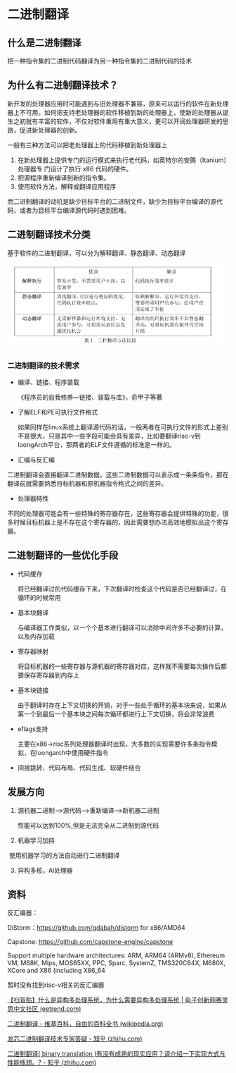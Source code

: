 # 二进制翻译

## 什么是二进制翻译

把一种指令集的二进制代码翻译为另一种指令集的二进制代码的技术

## 为什么有二进制翻译技术？

新开发的处理器应用时可能遇到与旧处理器不兼容，原来可以运行的软件在新处理器上不可用。如何把支持老处理器的软件移植到新的处理器上，使新的处理器从诞生之初就有丰富的软件，不仅对软件重用有重大意义，更可以开阔处理器研发的思路，促进新处理器的创新。

一般有三种方法可以把老处理器上的代码移植到新处理器上

1. 在新处理器上提供专门的运行模式来执行老代码，如英特尔的安腾（Itanium）处理器专
   门设计了执行 x86 代码的硬件。
2. 把源程序重新编译到新的指令集。
3. 使用软件方法，解释或翻译应用程序

而二进制翻译的动机是缺少目标平台的二进制文件，缺少为目标平台编译的源代码，或者为目标平台编译源代码时遇到困难。

## 二进制翻译技术分类

基于软件的二进制翻译，可以分为解释翻译、静态翻译、动态翻译

 ![image-20221020201801846](assert/image-20221020201801846.png)

### 二进制翻译的技术需求

- 编译、链接、程序装载

  《程序员的自我修养—链接、装载与库》，俞甲子等著

- 了解ELF和PE可执行文件格式

  如果同样在linux系统上翻译源代码的话，一般两者在可执行文件的形式上差别不是很大，只是其中一些字段可能会具有差异，比如要翻译risc-v到loongArch平台，那两者的ELF文件遵循的标准是一样的。

- 汇编与反汇编

​	二进制翻译会直接翻译二进制数据，这些二进制数据可以表示成一条条指令，那在翻译前就需要熟悉目标机器和原机器指令格式之间的差异。

- 处理器特性

​	不同的处理器可能会有一些特殊的寄存器存在，这些寄存器会提供特殊的功能，很多时候目标机器上是不存在这个寄存器的，因此需要想办法高效地模拟出这个寄存器。

## 二进制翻译的一些优化手段

- 代码缓存

  将已经翻译过的代码缓存下来，下次翻译时检查这个代码是否已经翻译过，在循环的时候常用

- 基本块翻译

  与编译器工作类似，以一个个基本进行翻译可以消除中间许多不必要的计算，以及内存加载

- 寄存器映射

  将目标机器的一些寄存器与源机器的寄存器对应，这样就不需要每次操作后都要保存寄存器到内存上

- 基本块链接

  由于翻译时存在上下文切换的开销，对于一些处于循环的基本块来说，如果从第一个到最后一个基本块之间每次循环都进行上下文切换，将会非常浪费

- eflags支持

  主要在x86->risc系列处理器翻译时出现，大多数的实现需要许多条指令模拟，在loongarch中使用硬件指令

- 间接跳转、代码布局、代码生成、软硬件结合



## 发展方向

1. 源机器二进制-->源代码-->重新编译-->新机器二进制

   性能可以达到100%,但是无法完全从二进制到源代码

2. 机器学习加持

​	使用机器学习的方法自动进行二进制翻译

3. 异构多核，Al处理器

   

## 资料

反汇编器：

DiStorm：https://github.com/gdabah/distorm for x86/AMD64

Capstone: https://github.com/capstone-engine/capstone

Support multiple hardware architectures: ARM, ARM64 (ARMv8), Ethereum VM, M68K, Mips, MOS65XX, PPC, Sparc, SystemZ, TMS320C64X, M680X, XCore and X86 (including X86_64

暂时没有找到risc-v相关的反汇编器

[【扫盲贴】什么是异构多处理系统，为什么需要异构多处理系统 | 电子创新网赛灵思中文社区 (eetrend.com)](https://xilinx.eetrend.com/d6-xilinx/article/2016-05/10087.html)

[二进制翻译 - 维基百科，自由的百科全书 (wikipedia.org)](https://en.wikipedia.org/wiki/Binary_translation)

[龙芯二进制翻译技术专家答疑 - 知乎 (zhihu.com)](https://zhuanlan.zhihu.com/p/376679541)

[二进制翻译( binary translation )有没有成熟的现实应用？请介绍一下实现方式与性能瓶颈。? - 知乎 (zhihu.com)](https://www.zhihu.com/question/29851229)